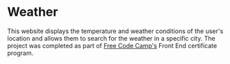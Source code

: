 Weather
=======
This website displays the temperature and weather conditions of the user's location and allows them to search for the weather
in a specific city. The project was completed as part of [Free Code Camp's](freecodecamp.com) Front End certificate program.
